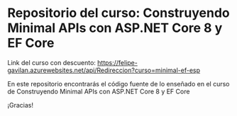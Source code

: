 # Repositorio del curso: Construyendo Minimal APIs con ASP.NET Core 8 y EF Core

Link del curso con descuento: https://felipe-gavilan.azurewebsites.net/api/Redireccion?curso=minimal-ef-esp

En este repositorio encontrarás el código fuente de lo enseñado en el curso de Construyendo Minimal APIs con ASP.NET Core 8 y EF Core

¡Gracias!
